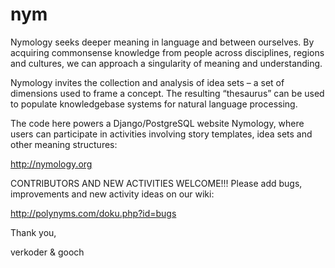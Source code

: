 # nym
Nymology seeks deeper meaning in language and between ourselves. By acquiring commonsense knowledge from people across disciplines, regions and cultures, we can approach a singularity of meaning and understanding.

Nymology invites the collection and analysis of idea sets – a set of dimensions used to frame a concept. The resulting “thesaurus” can be used to populate knowledgebase systems for natural language processing.

The code here powers a Django/PostgreSQL website Nymology, where users can participate in activities involving story templates, idea sets and other meaning structures:

http://nymology.org

CONTRIBUTORS AND NEW ACTIVITIES WELCOME!!! Please add bugs, improvements and new activity ideas on our wiki:

http://polynyms.com/doku.php?id=bugs

Thank you,

verkoder & gooch
